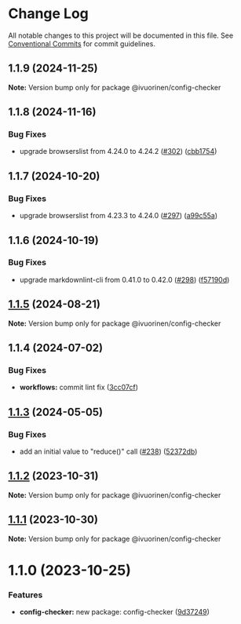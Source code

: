 # Change Log

All notable changes to this project will be documented in this file. See [Conventional Commits](https://conventionalcommits.org) for commit guidelines.

## 1.1.9 (2024-11-25)

**Note:** Version bump only for package @ivuorinen/config-checker

## 1.1.8 (2024-11-16)

### Bug Fixes

- upgrade browserslist from 4.24.0 to 4.24.2 ([#302](https://github.com/ivuorinen/base-configs/issues/302)) ([cbb1754](https://github.com/ivuorinen/base-configs/commit/cbb17540f3cd7fc81f0032e557568c65ed0a9744))

## 1.1.7 (2024-10-20)

### Bug Fixes

- upgrade browserslist from 4.23.3 to 4.24.0 ([#297](https://github.com/ivuorinen/base-configs/issues/297)) ([a99c55a](https://github.com/ivuorinen/base-configs/commit/a99c55aab760142b5d77ad80ce5d44b25dde17d7))

## 1.1.6 (2024-10-19)

### Bug Fixes

- upgrade markdownlint-cli from 0.41.0 to 0.42.0 ([#298](https://github.com/ivuorinen/base-configs/issues/298)) ([f57190d](https://github.com/ivuorinen/base-configs/commit/f57190d55c27101f66583cc0000733b2707c1e5f))

## [1.1.5](https://github.com/ivuorinen/base-configs/compare/@ivuorinen/config-checker@1.1.4...@ivuorinen/config-checker@1.1.5) (2024-08-21)

**Note:** Version bump only for package @ivuorinen/config-checker

## 1.1.4 (2024-07-02)

### Bug Fixes

- **workflows:** commit lint fix ([3cc07cf](https://github.com/ivuorinen/base-configs/commit/3cc07cf3ffd8743860a07bb85aa4d275bb63094e))

## [1.1.3](https://github.com/ivuorinen/base-configs/compare/@ivuorinen/config-checker@1.1.2...@ivuorinen/config-checker@1.1.3) (2024-05-05)

### Bug Fixes

- add an initial value to "reduce()" call ([#238](https://github.com/ivuorinen/base-configs/issues/238)) ([52372db](https://github.com/ivuorinen/base-configs/commit/52372dbe371bae56b44d79e2150b61200b071a1f))

## [1.1.2](https://github.com/ivuorinen/base-configs/compare/@ivuorinen/config-checker@1.1.1...@ivuorinen/config-checker@1.1.2) (2023-10-31)

**Note:** Version bump only for package @ivuorinen/config-checker

## [1.1.1](https://github.com/ivuorinen/base-configs/compare/@ivuorinen/config-checker@1.1.0...@ivuorinen/config-checker@1.1.1) (2023-10-30)

**Note:** Version bump only for package @ivuorinen/config-checker

# 1.1.0 (2023-10-25)

### Features

- **config-checker:** new package: config-checker ([9d37249](https://github.com/ivuorinen/base-configs/commit/9d372493e844694781877cd4853d87198590a0ad))

